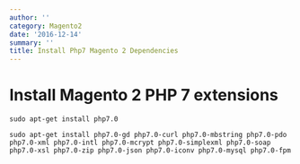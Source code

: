 ```yaml
---
author: ''
category: Magento2
date: '2016-12-14'
summary: ''
title: Install Php7 Magento 2 Dependencies
---
```

# Install Magento 2 PHP 7 extensions

`sudo apt-get install php7.0`

`sudo apt-get install php7.0-gd php7.0-curl php7.0-mbstring php7.0-pdo php7.0-xml php7.0-intl php7.0-mcrypt php7.0-simplexml php7.0-soap php7.0-xsl php7.0-zip php7.0-json php7.0-iconv php7.0-mysql php7.0-fpm`

